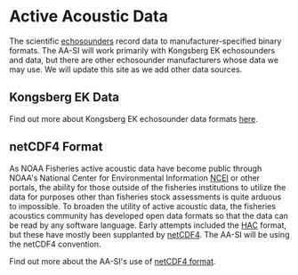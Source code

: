 # Active Acoustic Data
The scientific [echosounders](https://github.com/nmfs-ost/AA-SI_onboarding/tree/main/Instruments) record data to manufacturer-specified binary formats. The AA-SI will work primarily with Kongsberg EK echosounders and data, but there are other echosounder manufacturers whose data we may use. We will update this site as we add other data sources.

## Kongsberg EK Data
Find out more about Kongsberg EK echosounder data formats [here]().

## netCDF4 Format
As NOAA Fisheries active acoustic data have become public through NOAA's National Center for Environmental Information [NCEI](https://www.ncei.noaa.gov/products/water-column-sonar-data) or other portals, the ability for those outside of the fisheries institutions to utilize the data for purposes other than fisheries stock assessments is quite arduous to impossible. To broaden the utility of active acoustic data, the fisheries acoustics community has developed open data formats so that the data can be read by any software language. Early attempts included the [HAC](https://ices-library.figshare.com/articles/report/Description_of_the_ICES_HAC_Standard_Data_Exchange_Format_Version_1_60/18624254?file=33403313) format, but these have mostly been supplanted by [netCDF4](https://www.unidata.ucar.edu/software/netcdf/conventions.html). The AA-SI will be using the netCDF4 convention.  
  
Find out more about the AA-SI's use of [netCDF4 format](https://github.com/nmfs-ost/AA-SI_onboarding/tree/main/Data_Formats/ActiveAcoustic_Data/netCDF4_Format).

